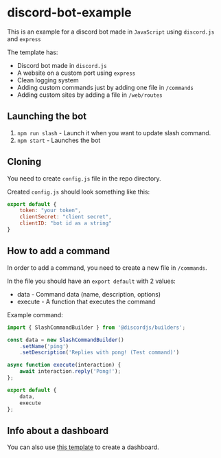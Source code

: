 # discord-bot-example

This is an example for a discord bot made in `JavaScript` using `discord.js` and `express`

The template has:
* Discord bot made in `discord.js`
* A website on a custom port using `express`
* Clean logging system
* Adding custom commands just by adding one file in `/commands`
* Adding custom sites by adding a file in `/web/routes`

## Launching the bot

1. `npm run slash` - Launch it when you want to update slash command.
2. `npm start` - Launches the bot

## Cloning

You need to create `config.js` file in the repo directory.

Created `config.js` should look something like this:

```js
export default {
    token: "your token",
    clientSecret: "client secret",
    clientID: "bot id as a string"
}
```

## How to add a command

In order to add a command, you need to create a new file in `/commands`.

In the file you should have an `export default` with 2 values:
* data - Command data (name, description, options)
* execute - A function that executes the command

Example command:

```js
import { SlashCommandBuilder } from '@discordjs/builders';

const data = new SlashCommandBuilder()
	.setName('ping')
	.setDescription('Replies with pong! (Test command)')

async function execute(interaction) {
	await interaction.reply('Pong!');
};

export default {
	data,
	execute
};
```

## Info about a dashboard

You can also use [this template](https://github.com/CheryX/discord-auth) to create a dashboard.